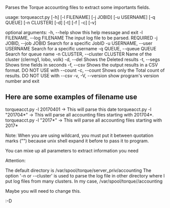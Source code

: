 Parses the Torque accounting files to extract some importants fields.

usage: torqueacct.py [-h] [-l FILENAME] [-j JOBID] [-u USERNAME] [-q QUEUE]
                     [-n CLUSTER] [-d] [-t] [-f | -c] [-v]

optional arguments:
  -h, --help            show this help message and exit
  -l FILENAME, --log FILENAME
                        The input log file to be parsed. REQUIRED
  -j JOBID, --job JOBID
                        Search for a specific JobID
  -u USERNAME, --user USERNAME
                        Search for a specific username
  -q QUEUE, --queue QUEUE
                        Search for queue name
  -n CLUSTER, --cluster CLUSTER
                        Name of the cluster (clermg1, lobo, volk)
  -d, --del             Shows the Deleted results
  -t, --segs            Shows time fields in seconds
  -f, --csv             Shows the output results in a CSV format. DO NOT USE
                        with --count
  -c, --count           Shows only the Total count of results. DO NOT USE with
                        --csv
  -v, -V, --version     show program's version number and exit


 Here are some examples of filename use
--------------------------------------

torqueacct.py -l 20170401  -> This will parse this date
torqueacct.py -l "201704*" -> This will parse all accounting files starting with 201704*. 
torqueacct.py -l "2017*"   -> This will parse all accounting files starting with 2017*

Note: When you are using wildcard, you must put it between quotation marks ("") 
      because unix shell expand it before to pass it to program.

You can mixe up all parameters to extract information you need
                     
Attention:

The default directory is /var/spool/torque/server_priv/accounting
The option '-n or --cluster' is used to parse the log file in other directory where I put log files from many clusters.
In my case, /var/spool/torque/<CLUSTER NAME>/accounting

Maybe you will need to change this.

:-D

